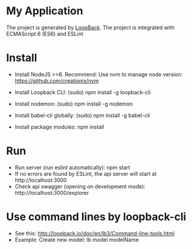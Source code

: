 # My Application

The project is generated by [LoopBack](http://loopback.io).
The project is integrated with ECMAScript 6 (ES6) and ESLint

# Install

- Install NodeJS >=6. Recommend: Use nvm to manage node version: https://github.com/creationix/nvm

- Install Loopback CLI:
  (sudo) npm install -g loopback-cli

- Install nodemon:
  (sudo) npm install -g nodemon

- Install babel-cli globally:
  (sudo) npm install -g babel-cli

- Install package modules: npm install

# Run

- Run server (run eslint automatically): npm start
- If no errors are found by ESLint, the api server will start at http://localhost:3000
- Check api swagger (opening on development mode): http://localhost:3000/explorer

# Use command lines by loopback-cli

- See this: http://loopback.io/doc/en/lb3/Command-line-tools.html
- Example:
Create new model: lb model modelName
